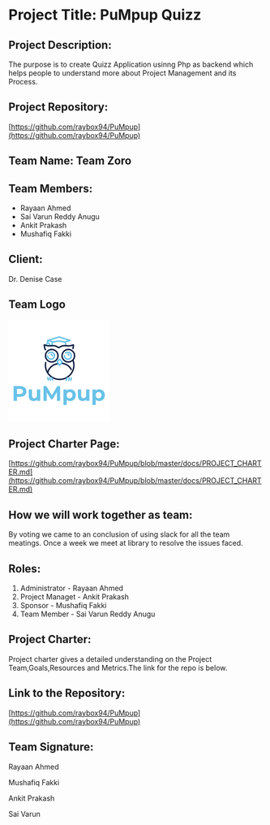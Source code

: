# Project Title: PuMpup Quizz

## Project Description:

The purpose is to create Quizz Application usinng Php as backend which helps people to understand more about Project Management and its Process.

## Project Repository:

[https://github.com/raybox94/PuMpup](https://github.com/raybox94/PuMpup)

## Team Name: Team Zoro

## Team Members:

- Rayaan Ahmed
- Sai Varun Reddy Anugu
- Ankit Prakash
- Mushafiq Fakki

## Client:

Dr. Denise Case

## Team Logo

![logo](images/logo.png)

## Project Charter Page:

[https://github.com/raybox94/PuMpup/blob/master/docs/PROJECT_CHARTER.md](https://github.com/raybox94/PuMpup/blob/master/docs/PROJECT_CHARTER.md)

## How we will work together as team:

By voting we came to  an conclusion of using slack for all the team meatings. Once a week we meet at library to resolve the issues faced.

## Roles:

1. Administrator - Rayaan Ahmed
2. Project Managet - Ankit Prakash
3. Sponsor - Mushafiq Fakki
4. Team Member - Sai Varun Reddy Anugu

## Project Charter:

Project charter gives a detailed understanding on the Project Team,Goals,Resources and Metrics.The link for the repo is below. 

## Link to the Repository:

[https://github.com/raybox94/PuMpup](https://github.com/raybox94/PuMpup)

## Team Signature:

Rayaan Ahmed

Mushafiq Fakki

Ankit Prakash

Sai Varun
